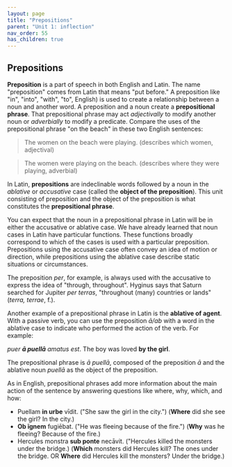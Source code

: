 ```yaml
---
layout: page
title: "Prepositions"
parent: "Unit 1: inflection"
nav_order: 55
has_children: true
---
```


## Prepositions

**Preposition** is a part of speech in both English and Latin. The name "preposition" comes from Latin that means "put before." A preposition like "in", "into", "with", "to", English) is used to create a relationship between a noun and another word. A preposition and a noun create a **prepositional phrase**. That prepositional phrase may act *adjectivally* to modify another noun or *adverbially* to modify a predicate. Compare the uses of the prepositional phrase "on the beach" in these two English sentences:

> The women on the beach were playing. (describes which women, adjectival)

> The women were playing on the beach. (describes where they were playing, adverbial)


In Latin, **prepositions** are indeclinable words followed by a noun in the *ablative* or *accusative* case (called the **object of the preposition**). This unit consisting of preposition and the object of the preposition is what constitutes the **prepositional phrase**.

You can expect that the noun in a prepositional phrase in Latin will be in either the accusative or ablative case. We have already learned that noun cases in Latin have particular functions. These functions broadly correspond to which of the cases is used with a particular preposition.  Prepositions using the accusative case often convey an idea of motion or direction, while prepositions using the ablative case describe static situations or circumstances.  

The preposition *per*, for example, is always used with the accusative to express the idea of "through, throughout".  Hyginus says that Saturn searched for Jupiter *per terras*, "throughout (many) countries or lands" (*terra, terrae*, f.).

Another example of a prepositional phrase in Latin is the **ablative of agent**. With a passive verb, you can use the preposition *ā/ab* with a word in the ablative case to indicate who performed the action of the verb. For example:

*puer* ***ā puellā*** *amatus est*. The boy was loved **by the girl**.

The prepositional phrase is *ā puellā*, composed of the preposition *ā* and the ablative noun *puellā* as the object of the preposition.

As in English, prepositional phrases add more information about the main action of the sentence by answering questions like where, why, which, and how:

* Puellam **in urbe** vīdit. ("She saw the girl in the city.") (**Where** did she see the girl? In the city.)
* **Ob īgnem** fugiēbat. ("He was fleeing because of the fire.") (**Why** was he fleeing? Because of the fire.)
* Hercules monstra **sub ponte** necāvit. ("Hercules killed the monsters under the bridge.) (**Which** monsters did Hercules kill? The ones under the bridge. OR **Where** did Hercules kill the monsters? Under the bridge.)
